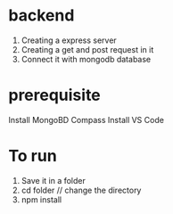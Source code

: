 # backend

1. Creating a express server
2. Creating a get and post request in it
3. Connect it with mongodb database

# prerequisite
Install MongoBD Compass 
Install VS Code

# To run 
1. Save it in a folder
2. cd folder // change the directory
3. npm install
